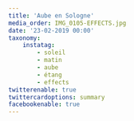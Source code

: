 ```yaml
---
title: 'Aube en Sologne'
media_order: IMG_0105-EFFECTS.jpg
date: '23-02-2019 00:00'
taxonomy:
    instatag:
        - soleil
        - matin
        - aube
        - étang
        - effects
twitterenable: true
twittercardoptions: summary
facebookenable: true
---
```


